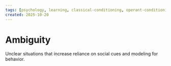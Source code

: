 ```yaml
---
tags: [psychology, learning, classical-conditioning, operant-conditioning, observational-learning, cognition]
created: 2025-10-20
---
```

# Ambiguity

Unclear situations that increase reliance on social cues and modeling for behavior.

